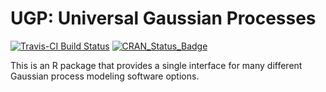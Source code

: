 
<!-- README.md is generated from README.Rmd. Please edit that file -->
UGP: Universal Gaussian Processes
=================================

[![Travis-CI Build Status](https://travis-ci.org/CollinErickson/UGP.svg?branch=master)](https://travis-ci.org/CollinErickson/UGP) [![CRAN\_Status\_Badge](https://www.r-pkg.org/badges/version/UGP)](https://cran.r-project.org/package=UGP)

This is an R package that provides a single interface for many different Gaussian process modeling software options.
